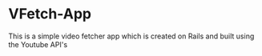 VFetch-App
==========

This is a simple video fetcher app which is created on Rails and built using the Youtube API's
